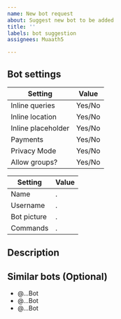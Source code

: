 ```yaml
---
name: New bot request
about: Suggest new bot to be added
title: ''
labels: bot suggestion
assignees: Muaath5

---
```


## Bot settings
| Setting               | Value  |
|-----------------------|--------|
| Inline queries        | Yes/No |
| Inline location       | Yes/No |
| Inline placeholder    | Yes/No |
| Payments              | Yes/No |
| Privacy Mode          | Yes/No |
| Allow groups?         | Yes/No |

| Setting     | Value             |
|-------------|-------------------|
| Name        |       .           |
| Username    |       .           |
| Bot picture |       .           |
| Commands    |       .           |

## Description

## Similar bots (Optional)
- @...Bot
- @...Bot
- @...Bot